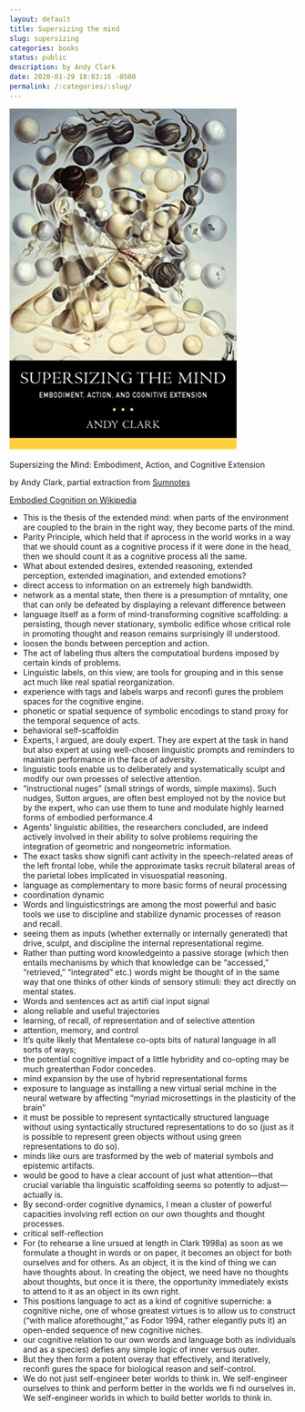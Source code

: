 ```yaml
---
layout: default
title: Supersizing the mind
slug: supersizing
categories: books
status: public
description: by Andy Clark
date: 2020-01-29 18:03:16 -0500
permalink: /:categories/:slug/
---
```


![book](/assets/images/books/supersizing.jpg)

Supersizing the Mind: Embodiment, Action, and Cognitive Extension

by Andy Clark, partial extraction from [Sumnotes](https://www.sumnotes.net/viewer.php)

[Embodied Cognition on Wikipedia](https://en.wikipedia.org/wiki/Embodied_cognition)

- This is the thesis of the extended mind: when parts of the environment are coupled to the brain in the right way, they become parts of the mind.
- Parity Principle, which held that if aprocess in the world works in a way that we should count as a cognitive process if it were done in the head, then we should count it as a cognitive process all the same.
- What about extended desires, extended reasoning, extended perception, extended imagination, and extended emotions?
- direct access to information on an extremely high bandwidth.
- network as a mental state, then there is a presumption of mntality, one that can only be defeated by displaying a relevant difference between
- language itself as a form of mind-transforming cognitive scaffolding: a persisting, though never stationary, symbolic edifice whose critical role in promoting thought and reason remains surprisingly ill understood.
- loosen the bonds between perception and action.
- The act of labeling thus alters the computatioal burdens imposed by certain kinds of problems.
- Linguistic labels, on this view, are tools for grouping and in this sense act much like real spatial reorganization.
- experience with tags and labels warps and reconfi gures the problem spaces for the cognitive engine.
- phonetic or spatial sequence of symbolic encodings to stand proxy for the temporal sequence of acts.
- behavioral self-scaffoldin
- Experts, I argued, are douly expert. They are expert at the task in hand but also expert at using well-chosen linguistic prompts and reminders to maintain performance in the face of adversity.
- linguistic tools enable us to deliberately and systematically sculpt and modify our own proesses of selective attention.
- “instructional nuges” (small strings of words, simple maxims). Such nudges, Sutton argues, are often best employed not by the novice but by the expert, who can use them to tune and modulate highly learned forms of embodied performance.4
- Agents’ linguistic abilities, the researchers concluded, are indeed actively involved in their ability to solve problems requiring the integration of geometric and nongeometric information.
- The exact tasks show signifi cant activity in the speech-related areas of the left frontal lobe, while the approximate tasks recruit bilateral areas of the parietal lobes implicated in visuospatial reasoning.
- language as complementary to more basic forms of neural processing
- coordination dynamic
- Words and linguisticstrings are among the most powerful and basic tools we use to discipline and stabilize dynamic processes of reason and recall.
- seeing them as inputs (whether externally or internally generated) that drive, sculpt, and discipline the internal representational regime.
- Rather than putting word knowledgeinto a passive storage (which then entails mechanisms by which that knowledge can be “accessed,” “retrieved,” “integrated” etc.) words might be thought of in the same way that one thinks of other kinds of sensory stimuli: they act directly on mental states.
- Words and sentences act as artifi cial input signal
- along reliable and useful trajectories
- learning, of recall, of representation and of selective attention
- attention, memory, and control
- It’s quite likely that Mentalese co-opts bits of natural language in all sorts of ways;
- the potential cognitive impact of a little hybridity and co-opting may be much greaterthan Fodor concedes.
- mind expansion by the use of hybrid representational forms
- exposure to language as installing a new virtual serial mchine in the neural wetware by affecting “myriad microsettings in the plasticity of the brain”
- it must be possible to represent syntactically structured language without using syntactically structured representations to do so (just as it is possible to represent green objects without using green representations to do so).
- minds like ours are trasformed by the web of material symbols and epistemic artifacts.
- would be good to have a clear account of just what attention—that crucial variable tha linguistic scaffolding seems so potently to adjust—actually is.
- By second-order cognitive dynamics, I mean a cluster of powerful capacities involving refl ection on our own thoughts and thought processes.
- critical self-reflection
- For (to rehearse a line ursued at length in Clark 1998a) as soon as we formulate a thought in words or on paper, it becomes an object for both ourselves and for others. As an object, it is the kind of thing we can have thoughts about. In creating the object, we need have no thoughts about thoughts, but once it is there, the opportunity immediately exists to attend to it as an object in its own right.
- This positions language to act as a kind of cognitive superniche: a cognitive niche, one of whose greatest virtues is to allow us to construct (“with malice aforethought,” as Fodor 1994, rather elegantly puts it) an open-ended sequence of new cognitive niches.
- our cognitive relation to our own words and language both as individuals and as a species) defies any simple logic of inner versus outer.
- But they then form a potent overay that effectively, and iteratively, reconfi gures the space for biological reason and self-control.
- We do not just self-engineer beter worlds to think in. We self-engineer ourselves to think and perform better in the worlds we fi nd ourselves in. We self-engineer worlds in which to build better worlds to think in.
